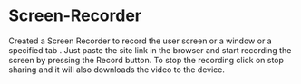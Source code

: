 # Screen-Recorder
Created a Screen Recorder to record the user screen or a window or a specified tab .
Just paste the site link in the browser and start recording the screen by pressing the Record button.
To stop the recording click on stop sharing and it will also downloads the video to the device.
